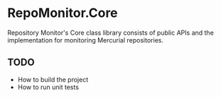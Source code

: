 # RepoMonitor.Core

Repository Monitor's Core class library consists of public APIs and the
implementation for monitoring Mercurial repositories.

## TODO
- How to build the project
- How to run unit tests